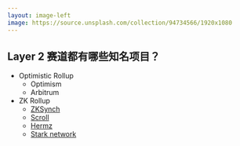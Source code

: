 ```yaml
---
layout: image-left
image: https://source.unsplash.com/collection/94734566/1920x1080
---
```


## Layer 2 赛道都有哪些知名项目？
- Optimistic Rollup
    - Optimism
    - Arbitrum
- ZK Rollup
    - [ZKSynch](https://zksync.io/)
    - [Scroll](https://scroll.io/)
    - [Hermz](https://polygon.technology/solutions/polygon-hermez/)
    - [Stark network](https://stark.network/)